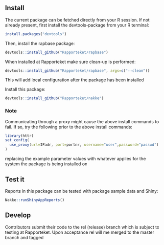 ## Install
The current package can be fetched directly from your R session. If not already
present, first install the devtools-package from your R terminal:

```r
install.packages("devtools")
```

Then, install the rapbase package:

```r
devtools::install_github("Rapporteket/rapbase")
```

When installed at Rapporteket make sure clean-up is performed:

```r
devtools::install_github("Rapporteket/rapbase", args=c("--clean"))
```

This will add local configuration after the package has been installed

Install this package:

```r
devtools::install_github("Rapporteket/nakke")
```
### Note
Communicating through a proxy might cause the above install commands to
fail. If so, try the following prior to the above install commands:

```r
library(httr)
set_config(
  use_proxy(url=IPadr, port=portnr, username="user",password="passwd")
)
```

replacing the example parameter values with whatever applies for the
system the package is being installed on

## Test it
Reports in this package can be tested with package sample data and Shiny:

```r
Nakke::runShinyAppReports()
```

## Develop
Contributors submit their code to the rel (release) branch which is
subject to testing at Rapporteket. Upon acceptance rel will me merged to
the master branch and tagged
